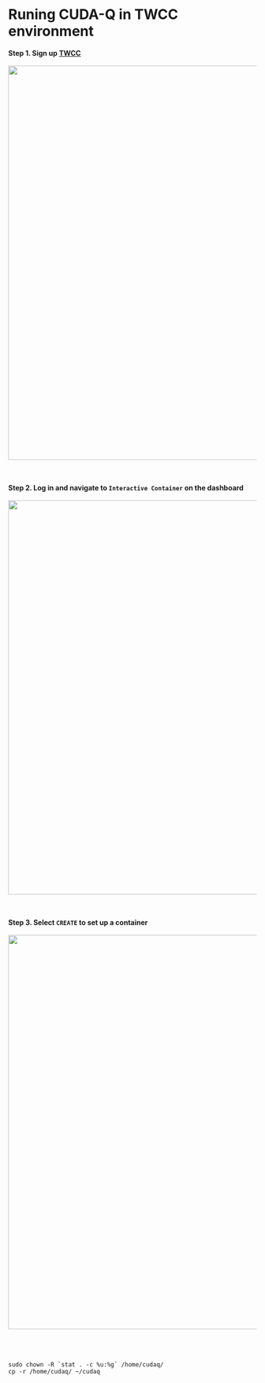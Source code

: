 # Runing CUDA-Q in TWCC environment


**Step 1. Sign up [TWCC](https://www.twcc.ai/)**
<br>
<br>
<img src="https://github.com/Squirtle007/CUDA_Quantum/assets/66664309/225641a3-c7ad-4547-86c3-f1ecdbf308f3" width="800">
<br>
<br>
<br>

**Step 2. Log in and navigate to `Interactive Container` on the dashboard**
<br>
<br>
<img src="https://github.com/Squirtle007/CUDA_Quantum/assets/66664309/03a3c1ed-1387-4ba1-be50-65e0983e76c7" width="800"><br>
<br>
<br>


**Step 3. Select `CREATE` to set up a container**
<br>
<br>
<img src="https://github.com/Squirtle007/CUDA_Quantum/assets/66664309/6a647a07-7a48-41a7-97b8-efee2c0a5dc2" width="800"><br>
<br>
<br>
<br>


```
sudo chown -R `stat . -c %u:%g` /home/cudaq/
cp -r /home/cudaq/ ~/cudaq
```
